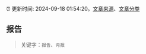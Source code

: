 :alarm_clock: 更新时间: 2024-09-18 01:54:20。[文章来源](/README.md)、[文章分类](/TAGS.md)

## 报告


> 关键字：`报告`、`月报`



